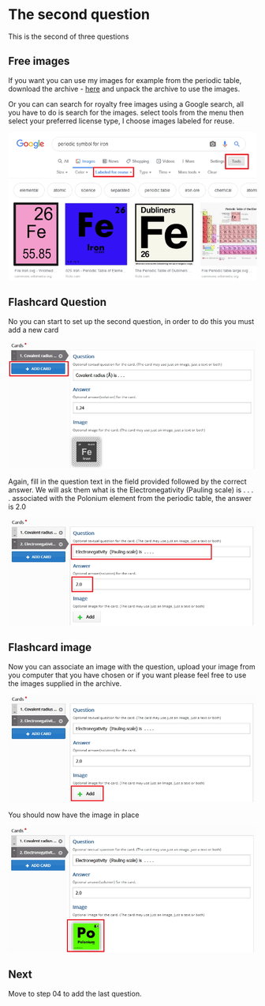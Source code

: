# The second question

This is the second of three questions

## Free images

If you want you can use my images for example from the periodic table, download the archive - [here](./archives/archive.zip) and unpack the archive to use the images.

Or you can can search for royalty free images using a Google search, all you have to do is search for the images. select tools from the menu then select your preferred license type, I choose images labeled for reuse.

![](img/09.jpg)

## Flashcard Question

No you can start to set up the second question, in order to do this you must add a new card

![](img/14.jpg)

Again, fill in the question text in the field provided followed by the correct answer. We will ask them what is the Electronegativity  (Pauling scale) is  . . . . associated with the Polonium element from the periodic table, the answer is 2.0

![](img/15.jpg)

## Flashcard image

Now you can associate an image with the question, upload your image from you computer that you have chosen or if you want please feel free to use the images supplied in the archive.

![](img/16.jpg)

You should now have the image in place

![](img/17.jpg)

## Next

Move to step 04 to add the last question.